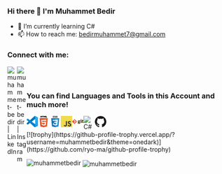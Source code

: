 ### Hi there 👋 I'm  Muhammet Bedir


- 🌱 I’m currently learning C#
- 📫 How to reach me: bedirmuhammet7@gmail.com  
### Connect with me:
[<img align="left" alt="muhammet-bedir  | LinkedIn" width="22px" src="https://cdn.jsdelivr.net/npm/simple-icons@v3/icons/linkedin.svg" />](https://www.linkedin.com/in/muhammet-husnu-bedir/)
[<img align="left" alt="muhammet-bedir | Instagram" width="22px" src="https://cdn.jsdelivr.net/npm/simple-icons@v3/icons/instagram.svg" />](https://www.instagram.com/muhammettbedir/)
<br />
<br />
### You can find Languages and Tools in this Account and much more!
<img align="left" alt="Visual Studio Code" width="26px" src="https://raw.githubusercontent.com/github/explore/80688e429a7d4ef2fca1e82350fe8e3517d3494d/topics/visual-studio-code/visual-studio-code.png" />
<img align="left" alt="HTML5" width="26px" src="https://raw.githubusercontent.com/github/explore/80688e429a7d4ef2fca1e82350fe8e3517d3494d/topics/html/html.png" />
<img align="left" alt="CSS3" width="26px" src="https://raw.githubusercontent.com/github/explore/80688e429a7d4ef2fca1e82350fe8e3517d3494d/topics/css/css.png" />
<img align="left" alt="Javascript" width="26px" src="https://raw.githubusercontent.com/github/explore/80688e429a7d4ef2fca1e82350fe8e3517d3494d/topics/javascript/javascript.png" />
<img align="left" alt="Git" width="26px" src="https://raw.githubusercontent.com/github/explore/80688e429a7d4ef2fca1e82350fe8e3517d3494d/topics/git/git.png" />
<img align="left" alt="C#" width="26px" src="https://profilinator.rishav.dev/skills-assets/csharp-original.svg" />
<img align="left" alt="GitHub" width="26px" src="https://raw.githubusercontent.com/github/explore/78df643247d429f6cc873026c0622819ad797942/topics/github/github.png" />
<br />
<br />  
[![trophy](https://github-profile-trophy.vercel.app/?username=muhammetbedir&theme=onedark)](https://github.com/ryo-ma/github-profile-trophy)
<p><img align="left" src="https://github-readme-stats.vercel.app/api/top-langs?username=muhammetbedir&show_icons=true&locale=en&layout=compact" alt="muhammetbedir" /></p>
<p>&nbsp;<img align="center" src="https://github-readme-stats.vercel.app/api?username=muhammetbedir&show_icons=true&locale=en" alt="muhammetbedir" width="50%" /></p><br />
<br />

